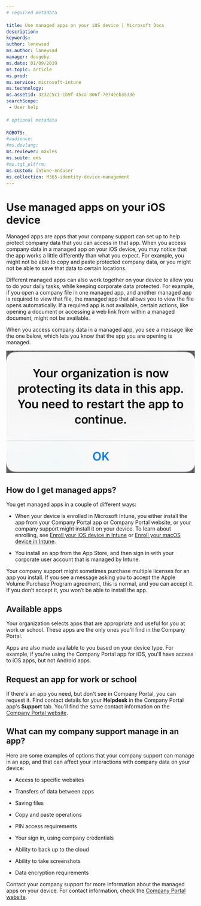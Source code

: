 ```yaml
---
# required metadata

title: Use managed apps on your iOS device | Microsoft Docs
description:
keywords:
author: lenewsad
ms.author: lanewsad
manager: dougeby
ms.date: 01/09/2019
ms.topic: article
ms.prod:
ms.service: microsoft-intune
ms.technology:
ms.assetid: 3232c5c1-cb9f-45ca-806f-7e74eeb3533e
searchScope:
 - User help

# optional metadata

ROBOTS:  
#audience:
#ms.devlang:
ms.reviewer: maxles
ms.suite: ems
#ms.tgt_pltfrm:
ms.custom: intune-enduser
ms.collection: M365-identity-device-management
---
```


# Use managed apps on your iOS device

Managed apps are apps that your company support can set up to help protect company data that you can access in that app. When you access company data in a managed app on your iOS device, you may notice that the app works a little differently than what you expect. For example, you might not be able to copy and paste protected company data, or you might not be able to save that data to certain locations.

Different managed apps can also work together on your device to allow you to do your daily tasks, while keeping corporate data protected. For example, if you open a company file in one managed app, and another managed app is required to view that file, the managed app that allows you to view the file opens automatically. If a required app is not available, certain actions, like opening a document or accessing a web link from within a managed document, might not be available.

When you access company data in a managed app, you see a message like the one below, which lets you know that the app you are opening is managed.

![managed-apps-message-ios](./media/managed-apps-message.png)

## How do I get managed apps?  
You get managed apps in a couple of different ways:

- When your device is enrolled in Microsoft Intune, you either install the app from your Company Portal app or Company Portal website, or your company support might install it on your device. To learn about enrolling, see [Enroll your iOS device in Intune](enroll-your-device-in-intune-ios.md) or [Enroll your macOS device in Intune](enroll-your-device-in-intune-macos.md).

- You install an app from the App Store, and then sign in with your corporate user account that is managed by Intune.

Your company support might sometimes purchase multiple licenses for an app you install. If you see a message asking you to accept the Apple Volume Purchase Program agreement, this is normal, and you can accept it. If you don’t accept it, you won’t be able to install the app.

## Available apps   
 Your organization selects apps that are appropriate and useful for you at work or school. These apps are the only ones you'll find in the Company Portal.   

 Apps are also made available to you based on your device type. For example, if you're using the Company Portal app for iOS, you'll have access to iOS apps, but not Android apps.   

## Request an app for work or school   
 If there's an app you need, but don't see in Company Portal, you can request it. Find contact details for your **Helpdesk** in the Company Portal app's **Support** tab. You'll find the same contact information on the [Company Portal website](https://go.microsoft.com/fwlink/?linkid=2010980).   
 

## What can my company support manage in an app?  
Here are some examples of options that your company support can manage in an app, and that can affect your interactions with company data on your device:

- Access to specific websites

- Transfers of data between apps

- Saving files

- Copy and paste operations

- PIN access requirements

- Your sign in, using company credentials

- Ability to back up to the cloud

- Ability to take screenshots

- Data encryption requirements

Contact your company support for more information about the managed apps on your device. For contact information, check the [Company Portal website](https://go.microsoft.com/fwlink/?linkid=2010980).
